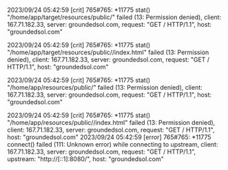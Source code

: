 2023/09/24 05:42:59 [crit] 765#765: *11775 stat() "/home/app/target/resources/public/" failed (13: Permission denied), client: 167.71.182.33, server: groundedsol.com, request: "GET / HTTP/1.1", host: "groundedsol.com"

2023/09/24 05:42:59 [crit] 765#765: *11775 stat() "/home/app/target/resources/public//index.html" failed (13: Permission denied), client: 167.71.182.33, server: groundedsol.com, request: "GET / HTTP/1.1", host: "groundedsol.com"

2023/09/24 05:42:59 [crit] 765#765: *11775 stat() "/home/app/resources/public/" failed (13: Permission denied), client: 167.71.182.33, server: groundedsol.com, request: "GET / HTTP/1.1", host: "groundedsol.com"

2023/09/24 05:42:59 [crit] 765#765: *11775 stat() "/home/app/resources/public//index.html" failed (13: Permission denied), client: 167.71.182.33, server: groundedsol.com, request: "GET / HTTP/1.1", host: "groundedsol.com"
2023/09/24 05:42:59 [error] 765#765: *11775 connect() failed (111: Unknown error) while connecting to upstream, client: 167.71.182.33, server: groundedsol.com, request: "GET / HTTP/1.1", upstream: "http://[::1]:8080/", host: "groundedsol.com"